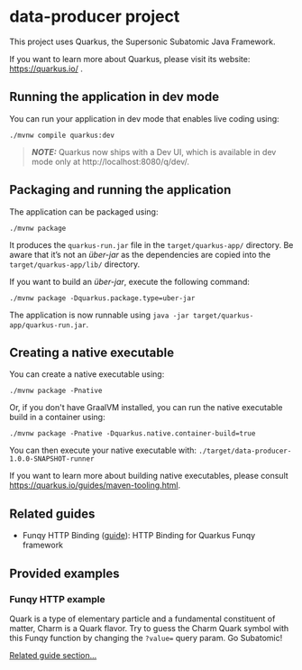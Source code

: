 # data-producer project

This project uses Quarkus, the Supersonic Subatomic Java Framework.

If you want to learn more about Quarkus, please visit its website: https://quarkus.io/ .


## Running the application in dev mode

You can run your application in dev mode that enables live coding using:
```shell script
./mvnw compile quarkus:dev
```

> **_NOTE:_**  Quarkus now ships with a Dev UI, which is available in dev mode only at http://localhost:8080/q/dev/.


## Packaging and running the application

The application can be packaged using:
```shell script
./mvnw package
```
It produces the `quarkus-run.jar` file in the `target/quarkus-app/` directory.
Be aware that it’s not an _über-jar_ as the dependencies are copied into the `target/quarkus-app/lib/` directory.

If you want to build an _über-jar_, execute the following command:
```shell script
./mvnw package -Dquarkus.package.type=uber-jar
```

The application is now runnable using `java -jar target/quarkus-app/quarkus-run.jar`.


## Creating a native executable

You can create a native executable using:
```shell script
./mvnw package -Pnative
```

Or, if you don't have GraalVM installed, you can run the native executable build in a container using:
```shell script
./mvnw package -Pnative -Dquarkus.native.container-build=true
```

You can then execute your native executable with: `./target/data-producer-1.0.0-SNAPSHOT-runner`

If you want to learn more about building native executables, please consult https://quarkus.io/guides/maven-tooling.html.


## Related guides

* Funqy HTTP Binding ([guide](https://quarkus.io/guides/funqy-http)): HTTP Binding for Quarkus Funqy framework


## Provided examples


### Funqy HTTP example

Quark is a type of elementary particle and a fundamental constituent of matter, Charm is a Quark flavor. Try to guess the Charm Quark symbol with this Funqy function by changing the <code>?value=<character></code> query param. Go Subatomic!

[Related guide section...](https://quarkus.io/guides/funqy-http#get-query-parameter-mapping)
